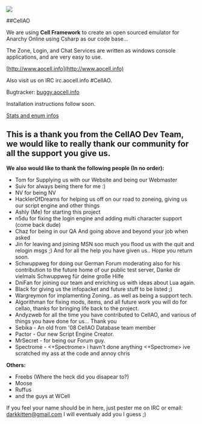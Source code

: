 ![](https://raw.github.com/Algorithman/TestCellAO/master/CellAO%20Logo%20small.png)

##CellAO

We are using **Cell Framework** to create an open sourced emulator for Anarchy Online using Csharp as our code base... 

The Zone, Login, and Chat Services are written as windows console applications, and are very easy to use. 

[http://www.aocell.info](http://www.aocell.info)

Also visit us on IRC irc.aocell.info #CellAO.

Bugtracker: [buggy.aocell.info](http://buggy.aocell.info)

Installation instructions follow soon.

[Stats and enum infos](/CellAO/Documentation/Index.md)

## This is a thank you from the CellAO Dev Team, we would like to really thank our community for all the support you give us. ##

**We also would like to thank the following people (In no order):**

- Tom for Supplying us with our Website and being our Webmaster
- Suiv for always being there for me :)
- NV for being NV 
- HacklerOfDreams for helping us off on our road to zoneing, giving us our script engine and other things
- Ashly (Me) for starting this project
- n5du for fixing the login engine and adding multi character support (come back dude)
- Chaz for being in our QA And going above and beyond your job when asked 
- Jin for leaving and joining MSN soo much you flood us with the quit and relogin msgs ;)  And for all the help you have given us.. Hope you return soon.
- Schwuppweg for doing our German Forum moderating also for his contribution to the future home of our public test server, Danke dir vielmals Schwuppweg für deine große Hilfe
- DniFan for joining our team and enriching us with ideas about Lua again.
- Black for giving us the infopacket and future stuff to be listed ;)
- Wargreymon for implamenting Zoning.. as well as being a support tech.
- Algorithman for fixing mods, items, and all future work you will do for cellao, thanks for bringing life back to the project.
- Andyzweb for all the time you have contributed to CellAO, and various of things you have done for us... Thank you
- Sebika - An old from '08 CellAO Database team member
- Pactor - Our new Script Engine Creator.
- MrSecret - for being our Forum guy.
- Spectrome - <+Spectrome> i havn't done anything <+Spectrome> ive scratched my ass at the code and annoy chris


**Others:**

- Freebs (Where the heck did you disapear to?)
- Moose
- Ruffus
- and the guys at WCell

If you feel your name should be in here, just pester me on IRC or email: darkkitten@gmail.com I will eventualy add you I guess ;)
